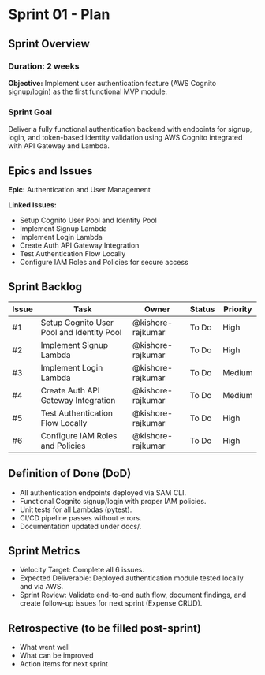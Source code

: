 # Sprint 01 - Plan

## Sprint Overview

### Duration: 2 weeks

**Objective:** Implement user authentication feature (AWS Cognito signup/login) as the first functional MVP module.

### Sprint Goal
Deliver a fully functional authentication backend with endpoints for signup, login, and token-based identity validation using AWS Cognito integrated with API Gateway and Lambda.

## Epics and Issues

**Epic:** Authentication and User Management

**Linked Issues:**
- Setup Cognito User Pool and Identity Pool
- Implement Signup Lambda
- Implement Login Lambda
- Create Auth API Gateway Integration
- Test Authentication Flow Locally
- Configure IAM Roles and Policies for secure access

## Sprint Backlog

Issue  |  Task                                       |  Owner              |  Status  |  Priority
-------|---------------------------------------------|---------------------|----------|----------
#1     |  Setup Cognito User Pool and Identity Pool  |  @kishore-rajkumar  |  To Do   |  High    
#2     |  Implement Signup Lambda                    |  @kishore-rajkumar  |  To Do   |  High    
#3     |  Implement Login Lambda                     |  @kishore-rajkumar  |  To Do   |  Medium  
#4     |  Create Auth API Gateway Integration        |  @kishore-rajkumar  |  To Do   |  Medium  
#5     |  Test Authentication Flow Locally           |  @kishore-rajkumar  |  To Do   |  High    
#6     |  Configure IAM Roles and Policies           |  @kishore-rajkumar  |  To Do   |  High    


## Definition of Done (DoD)
- All authentication endpoints deployed via SAM CLI.
- Functional Cognito signup/login with proper IAM policies.
- Unit tests for all Lambdas (pytest).
- CI/CD pipeline passes without errors.
- Documentation updated under docs/.

## Sprint Metrics
- Velocity Target: Complete all 6 issues.
- Expected Deliverable: Deployed authentication module tested locally and via AWS.
- Sprint Review: Validate end-to-end auth flow, document findings, and create follow-up issues for next sprint (Expense CRUD).

## Retrospective (to be filled post-sprint)
- What went well
- What can be improved
- Action items for next sprint
